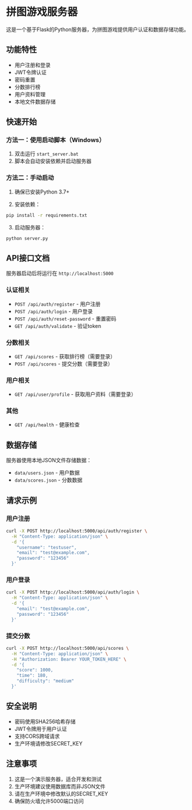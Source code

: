 # 拼图游戏服务器

这是一个基于Flask的Python服务器，为拼图游戏提供用户认证和数据存储功能。

## 功能特性

- 用户注册和登录
- JWT令牌认证
- 密码重置
- 分数排行榜
- 用户资料管理
- 本地文件数据存储

## 快速开始

### 方法一：使用启动脚本（Windows）

1. 双击运行 `start_server.bat`
2. 脚本会自动安装依赖并启动服务器

### 方法二：手动启动

1. 确保已安装Python 3.7+

2. 安装依赖：
```bash
pip install -r requirements.txt
```

3. 启动服务器：
```bash
python server.py
```

## API接口文档

服务器启动后将运行在 `http://localhost:5000`

### 认证相关

- `POST /api/auth/register` - 用户注册
- `POST /api/auth/login` - 用户登录  
- `POST /api/auth/reset-password` - 重置密码
- `GET /api/auth/validate` - 验证token

### 分数相关

- `GET /api/scores` - 获取排行榜（需要登录）
- `POST /api/scores` - 提交分数（需要登录）

### 用户相关

- `GET /api/user/profile` - 获取用户资料（需要登录）

### 其他

- `GET /api/health` - 健康检查

## 数据存储

服务器使用本地JSON文件存储数据：

- `data/users.json` - 用户数据
- `data/scores.json` - 分数数据

## 请求示例

### 用户注册

```bash
curl -X POST http://localhost:5000/api/auth/register \
  -H "Content-Type: application/json" \
  -d '{
    "username": "testuser",
    "email": "test@example.com",
    "password": "123456"
  }'
```

### 用户登录

```bash
curl -X POST http://localhost:5000/api/auth/login \
  -H "Content-Type: application/json" \
  -d '{
    "email": "test@example.com",
    "password": "123456"
  }'
```

### 提交分数

```bash
curl -X POST http://localhost:5000/api/scores \
  -H "Content-Type: application/json" \
  -H "Authorization: Bearer YOUR_TOKEN_HERE" \
  -d '{
    "score": 1000,
    "time": 180,
    "difficulty": "medium"
  }'
```

## 安全说明

- 密码使用SHA256哈希存储
- JWT令牌用于用户认证
- 支持CORS跨域请求
- 生产环境请修改SECRET_KEY

## 注意事项

1. 这是一个演示服务器，适合开发和测试
2. 生产环境建议使用数据库而非JSON文件
3. 请在生产环境中修改默认的SECRET_KEY
4. 确保防火墙允许5000端口访问